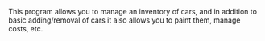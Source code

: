 This program allows you to manage an inventory of cars, and in addition to basic adding/removal of cars it also allows you to paint them, manage costs, etc.
